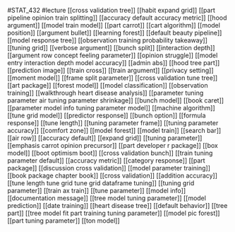 #STAT_432
#lecture
[[cross validation tree]]
[[habit expand grid]]
[[part pipeline opinion train splitting]]
[[accuracy default accuracy metric]]
[[hood argument]]
[[model train model]]
[[part carrot]]
[[cart algorithm]]
[[model position]]
[[argument bullet]]
[[learning forest]]
[[default beauty pipeline]]
[[model response tree]]
[[observation training probability takeaway]]
[[tuning grid]]
[[verbose argument]]
[[bunch split]]
[[interaction depth]]
[[argument row concept feeling parameter]]
[[opinion struggle]]
[[model entry interaction depth model accuracy]]
[[admin abs]]
[[hood tree part]]
[[prediction image]]
[[train cross]]
[[train argument]]
[[privacy setting]]
[[moment model]]
[[frame split parameter]]
[[cross validation tune tree]]
[[art package]]
[[forest model]]
[[model classification]]
[[observation training]]
[[walkthrough heart disease analysis]]
[[parameter tuning parameter air tuning parameter shrinkage]]
[[bunch model]]
[[book caret]]
[[parameter model info tuning parameter model]]
[[machine algorithm]]
[[tune grid model]]
[[predictor response]]
[[bunch option]]
[[formula response]]
[[tune length]]
[[tuning parameter frame]]
[[tuning parameter accuracy]]
[[comfort zone]]
[[model forest]]
[[model train]]
[[search bar]]
[[air row]]
[[accuracy default]]
[[expand grid]]
[[tuning parameter]]
[[emphasis carrot opinion precursor]]
[[part developer r package]]
[[box model]]
[[boot optimism boot]]
[[cross validation bunch]]
[[train tuning parameter default]]
[[accuracy metric]]
[[category response]]
[[part package]]
[[discussion cross validation]]
[[model parameter training]]
[[book package chapter book]]
[[cross validation]]
[[addition accuracy]]
[[tune length tune grid tune grid dataframe tuning]]
[[tuning grid parameter]]
[[train ax train]]
[[tune parameter]]
[[model info]]
[[documentation message]]
[[tree model tuning parameter]]
[[model prediction]]
[[date training]]
[[heart disease tree]]
[[default behavior]]
[[tree part]]
[[tree model fit part training tuning parameter]]
[[model pic forest]]
[[part tuning parameter]]
[[ton model]]
